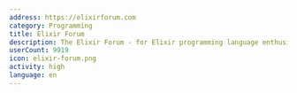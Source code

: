 ```yaml
---
address: https://elixirforum.com
category: Programming
title: Elixir Forum
description: The Elixir Forum - for Elixir programming language enthusiasts!
userCount: 9919
icon: elixir-forum.png
activity: high
language: en
---
```

